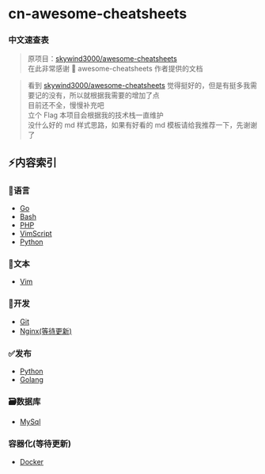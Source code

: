 <!--
 * @Description: 
 * @Author: LLiuHuan
 * @Date: 2020-12-23 00:08:19
 * @LastEditTime: 2021-04-26 15:37:23
 * @LastEditors: LLiuHuan
-->
# cn-awesome-cheatsheets

### 中文速查表

> 原项目：[skywind3000/awesome-cheatsheets](https://github.com/skywind3000/awesome-cheatsheets)  
> 在此非常感谢 🙏 awesome-cheatsheets 作者提供的文档

> 看到 [skywind3000/awesome-cheatsheets](https://github.com/skywind3000/awesome-cheatsheets) 觉得挺好的，但是有挺多我需要记的没有，所以就根据我需要的增加了点  
> 目前还不全，慢慢补充吧  
> 立个 Flag 本项目会根据我的技术栈一直维护  
> 没什么好的 md 样式思路，如果有好看的 md 模板请给我推荐一下，先谢谢了

## :zap:内容索引

### :page_with_curl:语言

- [Go](Languages/golang.md)
- [Bash](Languages/bash.md)
- [PHP](Languages/php.md)
- [VimScript](Languages/vimScript.md)
- [Python](Languages/python.md)

### :pencil:文本

- [Vim](TextEditings/vim.md)

### :wrench:开发

- [Git](Develops/git.md)
- [Nginx(等待更新)](Release/Nginx.md)

### :white_check_mark:发布

- [Python](Release/Python.md)
- [Golang](Release/Golang.md)

### 🗃️数据库

- [MySql](DataBase/MySql.md)

### 容器化(等待更新)

- [Docker](Container/Docker.md)